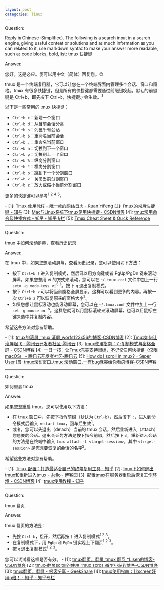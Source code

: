 ```yaml
---
layout: post
categories: linux
---
```

Question:

Reply in Chinese (Simplified).
The following is a search input in a search engine, giving useful content or solutions and as much information as you can related to it, use markdown syntax to make your answer more readable, such as code blocks, bold, list:
tmux 快捷键

Answer:

您好，这是必应。我可以用中文（简体）回复您。😊

tmux 是一个终端复用器，它可以让您在一个终端界面内管理多个会话、窗口和窗格。tmux 有很多快捷键，但是所有的快捷键都需要通过前缀键唤起。默认的前缀键是 Ctrl+b，即先按下 Ctrl+b，快捷键才会生效。<sup>3</sup>

以下是一些常用的 tmux 快捷键：

- `Ctrl+b c`：新建一个窗口
- `Ctrl+b d`：从当前会话分离
- `Ctrl+b s`：列出所有会话
- `Ctrl+b $`：重命名当前会话
- `Ctrl+b ,`：重命名当前窗口
- `Ctrl+b n`：切换到下一个窗口
- `Ctrl+b p`：切换到上一个窗口
- `Ctrl+b %`：纵向分割窗口
- `Ctrl+b "`：横向分割窗口
- `Ctrl+b o`：跳到下一个分割窗口
- `Ctrl+b x`：关闭当前分割窗口
- `Ctrl+b z`：放大或缩小当前分割窗口

更多的快捷键可以参考<sup>1</sup> <sup>2</sup> <sup>4</sup> <sup>5</sup>。

\-
\[1]: [Tmux 使用教程 - 阮一峰的网络日志 - Ruan YiFeng](https://www.ruanyifeng.com/blog/2019/10/tmux.html)
\[2]: [Tmux的常用快捷键 - 知乎](https://zhuanlan.zhihu.com/p/137715607)
\[3]: [Mac与Linux系统下tmux常用快捷键 - CSDN博客](https://blog.csdn.net/Jeremy_lf/article/details/102923092)
\[4]: [tmux常用命令及快捷方式 - 知乎 - 知乎专栏](https://zhuanlan.zhihu.com/p/90464490)
\[5]: [Tmux Cheat Sheet & Quick Reference](https://tmuxcheatsheet.com/)

<hr/>

Question:

tmux 中如何滚动屏幕，查看历史记录

Answer:

在 tmux 中，如果您想滚动屏幕，查看历史记录，您可以使用以下方法：

- 按下 `Ctrl+b [` 进入复制模式，然后可以用方向键或者 PgUp/PgDn 键来滚动屏幕。如果您想用 vi 的方式来滚动，您可以在 `~/.tmux.conf` 文件中加上一行 `setw -g mode-keys vi`<sup>3</sup> <sup>6</sup>。按下 `q` 退出复制模式。
- 按下 `Ctrl+b z` 可以将当前窗格全屏显示，这样可以看到更多的内容。再按一次 `Ctrl+b z` 可以恢复原来的窗格大小<sup>2</sup>。
- 如果您想让鼠标滚动也能滚动屏幕，您可以在 `~/.tmux.conf` 文件中加上一行 `set -g mouse on`<sup>1</sup> <sup>5</sup>。这样您就可以用鼠标滚轮来滚动屏幕，也可以用鼠标左键来选中并复制内容。

希望这些方法对您有帮助。

\-
\[1]: [tmux的滚屏_tmux 滚屏_worfs123456的博客-CSDN博客](https://blog.csdn.net/worfs123456/article/details/81781617)
\[2]: [Tmux如何让滚屏起飞 - 腾讯云开发者社区-腾讯云](https://cloud.tencent.com/developer/article/1656074)
\[3]: [tmux使用指南：7 :复制模式与窗格全屏 - CSDN博客](https://blog.csdn.net/liumiaocn/article/details/104104319)
\[4]: [一日一技：让Tmux完美支持鼠标，不记忆任何快捷键（仅限macOS） - 腾讯云开发者社区-腾讯云](https://cloud.tencent.com/developer/article/1493424)
\[5]: [How do I scroll in tmux? - Super User](https://superuser.com/questions/209437/how-do-i-scroll-in-tmux)
\[6]: [tmux滚动窗口_tmux 滚动窗口_一有bug就哭给你看的博客-CSDN博客](https://blog.csdn.net/weixin_40833196/article/details/88079785)

<hr/>

Question:

如何重启 tmux

Answer:

如果您想重启 tmux，您可以使用以下方法：

- 在 tmux 窗口中，先按下指令前缀（默认为 `Ctrl+b`），然后按下 `:`，进入到命令模式后输入 `restart tmux`，回车后生效<sup>1</sup>。
- 或者，您可以先退出（detach）当前的 tmux 会话，然后重新进入（attach）您想要的会话。退出会话的方法是按下指令前缀，然后按下 `d`。重新进入会话的方法是在终端中输入 `tmux attach -t <target-session>`，其中 `<target-session>` 是您想要恢复的会话的名字<sup>2</sup>。

希望这些方法对您有帮助。

\-
\[1]: [Tmux 配置：打造最适合自己的终端复用工具 - 知乎](https://zhuanlan.zhihu.com/p/345577995)
\[2]: [linux下如何退出tmux和重新进入tmux - Jello - 博客园](https://www.cnblogs.com/dakewei/p/10335221.html)
\[3]: [配置tmux在服务器重启后恢复工作环境 - CSDN博客](https://blog.csdn.net/qq_38690917/article/details/114776939)
\[4]: [tmux使用教程 - 知乎](https://zhuanlan.zhihu.com/p/98384704)

<hr/>

Question:

tmux 翻页

Answer:

tmux 翻页的方法是：

- 先按 `Ctrl-b`，松开，然后再按 `[` 进入复制模式<sup>1</sup> <sup>2</sup> <sup>3</sup>。
- 在复制模式下，用 `PgUp` 和 `PgDn` 键实现上下翻页<sup>1</sup> <sup>2</sup> <sup>3</sup>。
- 按 `q` 退出复制模式<sup>1</sup> <sup>2</sup> <sup>3</sup>。

您可以试试看这样是否有效。
\-
\[1]: [tmux翻页，翻屏_tmux 翻页_*Lisen的博客-CSDN博客](https://blog.csdn.net/weixin_43922901/article/details/89230499)
\[2]: [tmux-翻页scroll的使用_tmux scroll_微型小站的博客-CSDN博客](https://blog.csdn.net/oblily/article/details/87157614)
\[3]: [tmux翻页，翻屏 - 极客分享 - GeekShare](https://www.geek-share.com/detail/2766041673.html)
\[4]: [tmux使用指南：比screen好用n倍！ - 知乎 - 知乎专栏](https://zhuanlan.zhihu.com/p/386085431)

<hr/>

